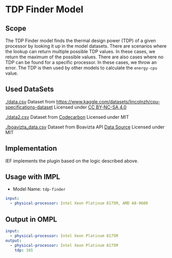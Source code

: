 # TDP Finder Model

## Scope

The TDP Finder model finds the thermal design power (TDP) of a given processor by looking it up in the model datasets. There are scenarios where the lookup can return multiple possible TDP values. In these cases, we return the maximum of the possible values. There are also cases where no TDP can be found for a specific processor. In these cases, we throw an error. The TDP is then used by other models to calculate the `energy-cpu` value.

## Used DataSets

[./data.csv](./data.csv) Dataset from https://www.kaggle.com/datasets/lincolnzh/cpu-specifications-dataset Licensed under [CC BY-NC-SA 4.0](https://creativecommons.org/licenses/by-nc-sa/4.0/)

[./data2.csv](./data2.csv) Dataset from [Codecarbon](https://github.com/mlco2/codecarbon/blob/master/codecarbon/data/hardware/cpu_power.csv) Licensed under MIT

[./boavizta_data.csv](./boavizta_data.csv) Dataset from Boavizta API [Data Source](https://github.com/Boavizta/boaviztapi/blob/main/boaviztapi/data/crowdsourcing/cpu_specs.csv) Licensed under MIT

## Implementation

IEF implements the plugin based on the logic described above.

## Usage with IMPL

- Model Name: `tdp-finder`

```yaml
input:
  - physical-processor: Intel Xeon Platinum 8175M, AMD A8-9600
```

## Output in OMPL

```yaml
input:
  - physical-processor: Intel Xeon Platinum 8175M
output:
  - physical-processor: Intel Xeon Platinum 8175M
    tdp: 165
```
